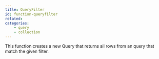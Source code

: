 ```yaml
---
title: QueryFilter
id: function-queryfilter
related:
categories:
    - query
    - collection
---
```


This function creates a new Query that returns all rows from an query that match the given filter.